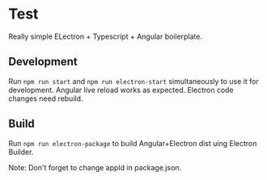 # Test

Really simple ELectron + Typescript + Angular boilerplate.

## Development

Run `npm run start` and `npm run electron-start` simultaneously to use it for development. Angular live reload works as expected. Electron code changes need rebuild.

## Build

Run `npm run electron-package` to build Angular+Electron dist uing Electron Builder.

Note: Don't forget to change appId in package.json.